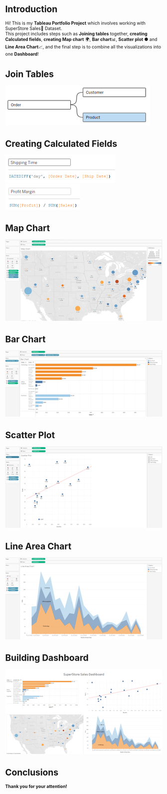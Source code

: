 # Introduction

Hi! This is my **Tableau Portfolio Project** which involves working with SuperStore Sales🛒 Dataset.  
This project includes steps such as **Joining tables** together, **creating Calculated fields**, **creating Map chart** 🌍,
**Bar chart**📊, **Scatter plot** ● and **Line Area Chart**📈, and the final step is to combine all the visualizations into one
**Dashboard**!



# Join Tables

![1_join_tables.png](assets%2F1_join_tables.png)

# Creating Calculated Fields
![2_shipping_time.png](assets%2F2_shipping_time.png)
![3_profit_margin.png](assets%2F3_profit_margin.png)
# Map Chart
![4_map_chart.png](assets%2F4_map_chart.png)
# Bar Chart
![5_bar_chart.png](assets%2F5_bar_chart.png)
# Scatter Plot
![6_scatter_plot_chart.png](assets%2F6_scatter_plot_chart.png)
# Line Area Chart
![7_line_area_chart.png](assets%2F7_line_area_chart.png)
# Building Dashboard
![8_dashboard.png](assets%2F8_dashboard.png)
# Conclusions


**Thank you for your attention!**


